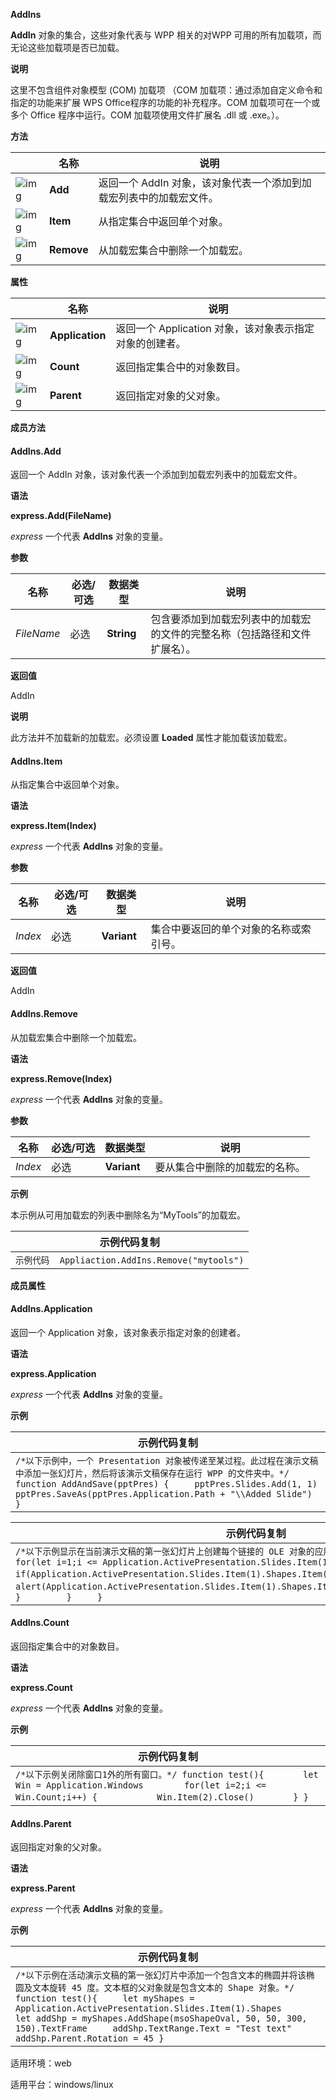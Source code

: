 **AddIns**



**AddIn** 对象的集合，这些对象代表与 WPP 相关的对WPP 可用的所有加载项，而无论这些加载项是否已加载。

**说明**

这里不包含组件对象模型 (COM) 加载项 （COM 加载项：通过添加自定义命令和指定的功能来扩展 WPS Office程序的功能的补充程序。COM 加载项可在一个或多个 Office 程序中运行。COM 加载项使用文件扩展名 .dll 或 .exe。）。

**方法**

|                                                              | 名称       | 说明                                                         |
| ------------------------------------------------------------ | ---------- | ------------------------------------------------------------ |
| ![img](https://qn.cache.wpscdn.cn/encs/doc/office_v19/gif/methods.gif) | **Add**    | 返回一个 AddIn 对象，该对象代表一个添加到加载宏列表中的加载宏文件。 |
| ![img](https://qn.cache.wpscdn.cn/encs/doc/office_v19/gif/methods.gif) | **Item**   | 从指定集合中返回单个对象。                                   |
| ![img](https://qn.cache.wpscdn.cn/encs/doc/office_v19/gif/methods.gif) | **Remove** | 从加载宏集合中删除一个加载宏。                               |

**属性**

|                                                              | 名称            | 说明                                                    |
| ------------------------------------------------------------ | --------------- | ------------------------------------------------------- |
| ![img](https://qn.cache.wpscdn.cn/encs/doc/office_v19/gif/properties.gif) | **Application** | 返回一个 Application 对象，该对象表示指定对象的创建者。 |
| ![img](https://qn.cache.wpscdn.cn/encs/doc/office_v19/gif/properties.gif) | **Count**       | 返回指定集合中的对象数目。                              |
| ![img](https://qn.cache.wpscdn.cn/encs/doc/office_v19/gif/properties.gif) | **Parent**      | 返回指定对象的父对象。                                  |

**成员方法**

#### **AddIns.Add**

返回一个 AddIn 对象，该对象代表一个添加到加载宏列表中的加载宏文件。

**语法**

**express.Add(FileName)**

*express*   一个代表 **AddIns** 对象的变量。

**参数**

| **名称**   | **必选/可选** | **数据类型** | **说明**                                                     |
| ---------- | ------------- | ------------ | ------------------------------------------------------------ |
| *FileName* | 必选          | **String**   | 包含要添加到加载宏列表中的加载宏的文件的完整名称（包括路径和文件扩展名）。 |

**返回值**

AddIn

**说明**

此方法并不加载新的加载宏。必须设置 **Loaded** 属性才能加载该加载宏。

#### **AddIns.Item**

从指定集合中返回单个对象。

**语法**

**express.Item(Index)**

*express*   一个代表 **AddIns** 对象的变量。

**参数**

| **名称** | **必选/可选** | **数据类型** | **说明**                               |
| -------- | ------------- | ------------ | -------------------------------------- |
| *Index*  | 必选          | **Variant**  | 集合中要返回的单个对象的名称或索引号。 |

**返回值**

AddIn

#### **AddIns.Remove**

从加载宏集合中删除一个加载宏。

**语法**

**express.Remove(Index)**

*express*   一个代表 **AddIns** 对象的变量。

**参数**

| **名称** | **必选/可选** | **数据类型** | **说明**                       |
| -------- | ------------- | ------------ | ------------------------------ |
| *Index*  | 必选          | **Variant**  | 要从集合中删除的加载宏的名称。 |

**示例**

本示例从可用加载宏的列表中删除名为“MyTools”的加载宏。

| 示例代码复制                                     |
| ------------------------------------------------ |
| `示例代码  Appliaction.AddIns.Remove("mytools")` |

**成员属性**

#### **AddIns.Application**

返回一个 Application 对象，该对象表示指定对象的创建者。

**语法**

**express.Application**

*express*   一个代表 **AddIns** 对象的变量。

**示例**

| 示例代码复制                                                 |
| ------------------------------------------------------------ |
| `/*以下示例中，一个 Presentation 对象被传递至某过程。此过程在演示文稿中添加一张幻灯片，然后将该演示文稿保存在运行 WPP 的文件夹中。*/ function AddAndSave(pptPres) {     pptPres.Slides.Add(1, 1)     pptPres.SaveAs(pptPres.Application.Path + "\\Added Slide") }` |

| 示例代码复制                                                 |
| ------------------------------------------------------------ |
| `/*以下示例显示在当前演示文稿的第一张幻灯片上创建每个链接的 OLE 对象的应用程序的名称。*/ function test(){         for(let i=1;i <= Application.ActivePresentation.Slides.Item(1).Shapes.Count;i++) {             if(Application.ActivePresentation.Slides.Item(1).Shapes.Item(i).Type == msoLinkedOLEObject) {              　　　alert(Application.ActivePresentation.Slides.Item(1).Shapes.Item(i).OLEFormat.Application.Name)           　}         }     }` |

#### **AddIns.Count**

返回指定集合中的对象数目。

**语法**

**express.Count**

*express*   一个代表 **AddIns** 对象的变量。

**示例**

| 示例代码复制                                                 |
| ------------------------------------------------------------ |
| `/*以下示例关闭除窗口1外的所有窗口。*/ function test(){ 　　　　let Win = Application.Windows        for(let i=2;i <= Win.Count;i++) { 　　　　    Win.Item(2).Close() 　　　　} }` |

#### **AddIns.Parent**

返回指定对象的父对象。

**语法**

**express.Parent**

*express*   一个代表 **AddIns** 对象的变量。

**示例**

| 示例代码复制                                                 |
| ------------------------------------------------------------ |
| `/*以下示例在活动演示文稿的第一张幻灯片中添加一个包含文本的椭圆并将该椭圆及文本旋转 45 度。文本框的父对象就是包含文本的 Shape 对象。*/ function test(){     let myShapes = Application.ActivePresentation.Slides.Item(1).Shapes     let addShp = myShapes.AddShape(msoShapeOval, 50, 50, 300, 150).TextFrame     addShp.TextRange.Text = "Test text"     addShp.Parent.Rotation = 45 }` |

适用环境：web

适用平台：windows/linux